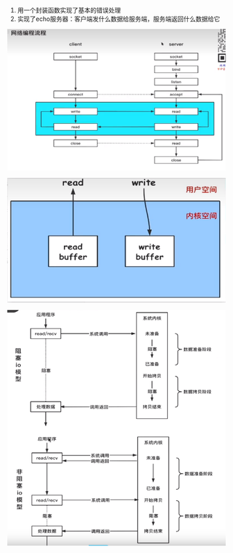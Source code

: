 1. 用一个封装函数实现了基本的错误处理
2. 实现了echo服务器：客户端发什么数据给服务端，服务端返回什么数据给它

![alt text](pictures/image1.png)

![alt text](pictures/image2.png)

![alt text](pictures/image3.png)
